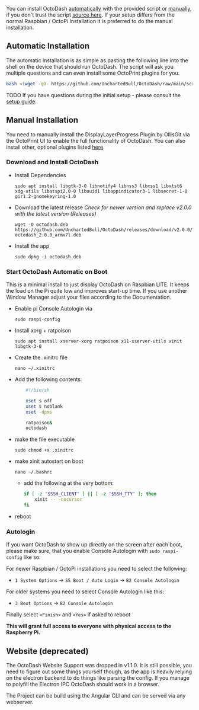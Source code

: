 You can install OctoDash [automatically](#automatic-installation) with the provided script or [manually](#manual-installation), if you don't trust the script [source here](https://github.com/UnchartedBull/OctoDash/blob/main/scripts/install.sh). If your setup differs from the normal Raspbian / OctoPi Installation it is preferred to do the manual installation.

## Automatic Installation

The automatic installation is as simple as pasting the following line into the shell on the device that should run OctoDash. The script will ask you multiple questions and can even install some OctoPrint plugins for you.

```bash
bash <(wget -qO- https://github.com/UnchartedBull/OctoDash/raw/main/scripts/install.sh)
```

TODO
If you have questions during the initial setup - please consult the [setup guide](./Setup-&-Settings).

## Manual Installation

You need to manually install the DisplayLayerProgress Plugin by OllisGit via the OctoPrint UI to enable the full functionality of OctoDash. You can also install other, optional plugins listed [here](./Plugins).

### Download and Install OctoDash

- Install Dependencies

  `sudo apt install libgtk-3-0 libnotify4 libnss3 libxss1 libxtst6 xdg-utils libatspi2.0-0 libuuid1 libappindicator3-1 libsecret-1-0 gir1.2-gnomekeyring-1.0`

- Download the latest release _Check for newer version and replace v2.0.0 with the latest version (Releases)_

  `wget -O octodash.deb https://github.com/UnchartedBull/OctoDash/releases/download/v2.0.0/octodash_2.0.0_armv7l.deb`

- Install the app

  `sudo dpkg -i octodash.deb`

### Start OctoDash Automatic on Boot

This is a minimal install to just display OctoDash on Raspbian LITE. It keeps the load on the Pi quite low and improves start-up time. If you use another Window Manager adjust your files according to the Documentation.

- Enable pi Console Autologin via

  `sudo raspi-config`

- Install xorg + ratpoison

  `sudo apt install xserver-xorg ratpoison x11-xserver-utils xinit libgtk-3-0`

- Create the .xinitrc file

  `nano ~/.xinitrc`

- Add the following contents:

  ```bash
      #!/bin/sh

      xset s off
      xset s noblank
      xset -dpms

      ratpoison&
      octodash
  ```

- make the file executable

  `sudo chmod +x .xinitrc`

- make xinit autostart on boot

  `nano ~/.bashrc`

  - add the following at the very bottom:

    ```bash
    if [ -z "$SSH_CLIENT" ] || [ -z "$SSH_TTY" ]; then
        xinit -- -nocursor
    fi
    ```

- reboot

### Autologin

If you want OctoDash to show up directly on the screen after each boot, please make sure, that you enable Console Autologin with `sudo raspi-config` like so:

For newer Raspbian / OctoPi installations you need to select the following:

- `1 System Options` -> `S5 Boot / Auto Login` -> `B2 Console Autologin`

For older systems you need to select Console Autologin like this:

- `3 Boot Options` -> `B2 Console Autologin`

Finally select `<Finish>` and `<Yes>` if asked to reboot

**This will grant full access to everyone with physical access to the Raspberry Pi.**

## Website (deprecated)

The OctoDash Website Support was dropped in v1.1.0. It is still possible, you need to figure out some things yourself though, as the app is heavily relying on the electron backend to do things like parsing the config. If you manage to polyfill the Electron IPC OctoDash should work in a browser.

The Project can be build using the Angular CLI and can be served via any webserver.
